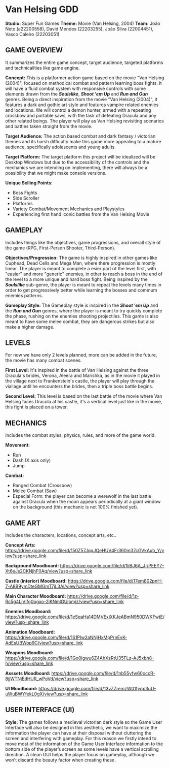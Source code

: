 # Van Helsing GDD

**Studio:** Super Fun Games
**Theme:** Movie (Van Helsing, 2004)
**Team:** João Neto (a22200558),  David Mendes (22203255), João Silva (22004451), Vasco Caleiro (22203051)
 

## GAME OVERVIEW

It summarizes the entire game concept, target audience, targeted platforms and  technicalities like game engine.

**Concept:**
This is a platformer action game based on the movie "Van Helsing (2004)", focused on methodical combat and pattern learning boss fights. It will have a fluid combat system with responsive controls with some elements drawn from the ***Soulslike***, ***Shoot 'em Up*** and  ***Run and Gun*** genres.
Being a direct inspiration from the movie "Van Helsing (2004)", it features a dark and gothic art style and features vampire related enemies and locations. We will control a demon hunter, armed with a repeating crossbow and portable saws, with the task of defeating Dracula and any other related beings.
The player will play as Van Helsing revisiting scenarios and battles taken straight from the movie.

**Target Audience:**
The action based combat and dark fantasy / victorian themes and its harsh difficulty make this game more appealing to a mature audience, specifically adolescents and young adults.

**Target Platform:**
The target platform this project will be idealized will be Desktop Windows but due to the accessibility of the controls and the mechanics we are intending on implementing, there will always be a possibility that we might make console versions.

**Unique Selling Points:**
* Boss Fights 
* Side Scroller 
* Platforms
* Variety Combat/Movement Mechanics and Playstyles 
* Experiencing first hand iconic battles from the Van Helsing Movie



## GAMEPLAY

Includes things like the objectives, game progressions, and overall style of the game (RPG, First-Person Shooter, Third-Person).

**Objectives/Progression:**
The game  is highly inspired in other games like Cuphead, Dead Cells and Mega Man, where there progression is mostly linear. 
The player is meant to complete a esier part of the level first, with "easier" and more "generic" enemies, in other to reach a boss in the end of the level to a more unique and hard boss fight.
Being inspired by the ***Soulslike*** sub-genre, the player is meant to repeat the levels many times in order to get progressively better while learning the bosses and commum enemies patterns.

**Gameplay Style:**
The Gameplay style is inspired in the ***Shoot 'em Up*** and the ***Run and Gun*** genres, where the player is meant to try quickly complete the phase, rushing on the enemies shooting projectiles. 
This game is also meant to have some melee combat, they are dangerous strikes but also make a higher damage.



## LEVELS
For now we have only  2 levels planned, more can be added in the future, the movie has many combat scenes.

**First Level:**
It's inspired in the battle of Van Helsing against the three Dracula's brides, Verona, Aleera and Marishka, as in the movie it played in the village next to Frankenstein's castle, the player will play through the viallage until he encounters the brides, then a triple boss battle begins.

**Second Level:**
This level is based on the last battle of the movie where Van Helsing faces Dracula at his castle, it's a vertical level just like in the movie, this fight is placed on a tower.


## MECHANICS
Includes the combat styles, physics, rules, and more of the game world.

**Movement:**
* Run
* Dash (X axis only)
* Jump

**Combat:**
* Ranged Combat (Crossbow)
* Melee Combat (Saw)
* Especial Form: the player can become a werewolf in the last battle against Dracula when the moon appears periodically at a giant window on the background (this mechanic is not 100% finished yet).

## GAME ART
Includes the characters, locations, concept arts, etc.. 

**Concept Arts:** https://drive.google.com/file/d/150Z57JqgJQeHUV4Fr360m37cGVkAub_Y/view?usp=share_link

**Background Moodboard:** https://drive.google.com/file/d/1liBJ6A_J-jPEEY7-Xt6eJs2CKNjhF0Aq/view?usp=share_link

**Castle (interior) Moodboard:** https://drive.google.com/file/d/17em802pnH-7-A8B9ymDteGMGmT7jL3Al/view?usp=share_link

**Main Character Moodboard:** https://drive.google.com/file/d/1z-Rc5g4LjVifg0ogxo-2iKNmlGUjbmjz/view?usp=share_link

**Enemies Moodboard:** https://drive.google.com/file/d/1eSqaHa14DMVExjXKJeABmN950DWKFwtE/view?usp=share_link

**Animation Moodboard:** https://drive.google.com/file/d/1S1PIw2aNNjHxMpPrnEvK-AdEsUBWop9C/view?usp=share_link

**Weapons Moodboard:** https://drive.google.com/file/d/1Go0igwu6Z4AhXzRtU35FLz-AJ5xbh8-h/view?usp=share_link

**Asssets Moodboard:** https://drive.google.com/file/d/1nb55yfw60occR-8jjWTNjEdHUR_wPoVd/view?usp=share_link

**UI Moodboard:** https://drive.google.com/file/d/13vZZremzW01fynp3uU-uWuBWYfekL0gX/view?usp=share_link





## USER INTERFACE (UI) 

**Style:**
The games follows a medieval victorian dark style so the Game User Interface will also be designed in this aesthetic, we want to maximize the information the player can have at their disposal without cluttering the screen and interfering with gameplay.
For this reason we firstly intend to move most of the information of the Game User Interface information to the bottom side of the player’s screen as some levels have a vertical scrolling direction.
A clean GUI helps the player focus on gameplay, although we won’t discard the beauty factor when creating these.

<!--stackedit_data:
eyJoaXN0b3J5IjpbNjQ1ODc4MDI2LDg2MjQ4NzU3NCwtMTcyMj
AwMDE4MCwtMTg4MzgxNjgyXX0=
-->